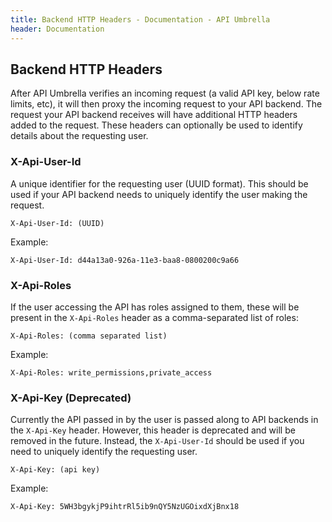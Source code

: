 ```yaml
---
title: Backend HTTP Headers - Documentation - API Umbrella
header: Documentation
---
```


## Backend HTTP Headers

After API Umbrella verifies an incoming request (a valid API key, below rate limits, etc), it will then proxy the incoming request to your API backend. The request your API backend receives will have additional HTTP headers added to the request. These headers can optionally be used to identify details about the requesting user.

### X-Api-User-Id

A unique identifier for the requesting user (UUID format). This should be used if your API backend needs to uniquely identify the user making the request.

```
X-Api-User-Id: (UUID)
```

Example:

```
X-Api-User-Id: d44a13a0-926a-11e3-baa8-0800200c9a66
```

### X-Api-Roles

If the user accessing the API has roles assigned to them, these will be present in the `X-Api-Roles` header as a comma-separated list of roles:

```
X-Api-Roles: (comma separated list)
```

Example:

```
X-Api-Roles: write_permissions,private_access
```

### X-Api-Key (Deprecated)

Currently the API passed in by the user is passed along to API backends in the `X-Api-Key` header. However, this header is deprecated and will be removed in the future. Instead, the `X-Api-User-Id` should be used if you need to uniquely identify the requesting user.

```
X-Api-Key: (api key)
```

Example:

```
X-Api-Key: 5WH3bgykjP9ihtrRl5ib9nQY5NzUGOixdXjBnx18
```
